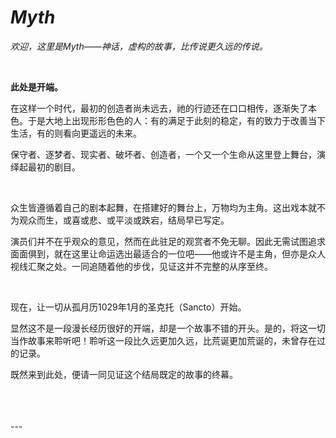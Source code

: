 # *Myth*

*欢迎，这里是Myth——神话，虚构的故事，比传说更久远的传说。*

<br>

**此处是开端。**

在这样一个时代，最初的创造者尚未远去，祂的行迹还在口口相传，逐渐失了本色。于是大地上出现形形色色的人：有的满足于此刻的稳定，有的致力于改善当下生活，有的则看向更遥远的未来。

保守者、逐梦者、现实者、破坏者、创造者，一个又一个生命从这里登上舞台，演绎起最初的剧目。

<br>

众生皆遵循着自己的剧本起舞，在搭建好的舞台上，万物均为主角。这出戏本就不为观众而生，或喜或悲、或平淡或跌宕，结局早已写定。

演员们并不在乎观众的意见，然而在此驻足的观赏者不免无聊。因此无需试图追求面面俱到，就在这里让命运选出最适合的一位吧——他或许不是主角，但亦是众人视线汇聚之处。一同追随着他的步伐，见证这并不完整的从序至终。

<br>

现在，让一切从孤月历1029年1月的圣克托（Sancto）开始。

显然这不是一段漫长经历很好的开端，却是一个故事不错的开头。是的，将这一切当作故事来聆听吧！聆听这一段比久远更加久远，比荒诞更加荒诞的，未曾存在过的记录。

既然来到此处，便请一同见证这个结局既定的故事的终幕。

<br>
<br>
<br>
---
